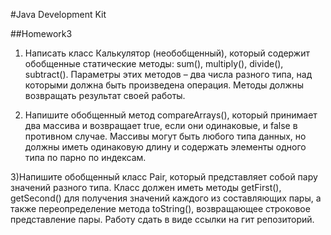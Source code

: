 #Java Development Kit

##Homework3

1) Написать класс Калькулятор (необобщенный), который содержит обобщенные статические методы: sum(), multiply(), divide(), subtract(). Параметры этих методов – два числа разного типа, над которыми должна быть произведена операция. Методы должны возвращать результат своей работы.

2) Напишите обобщенный метод compareArrays(), который принимает два массива и возвращает true, если они одинаковые, и false в противном случае. Массивы могут быть любого типа данных, но должны иметь одинаковую длину и содержать элементы одного типа по парно по индексам.

3)Напишите обобщенный класс Pair, который представляет собой пару значений разного типа. Класс должен иметь методы getFirst(), getSecond() для получения значений каждого из составляющих пары, а также переопределение метода toString(), возвращающее строковое представление пары. Работу сдать в виде ссылки на гит репозиторий.
